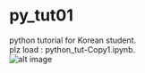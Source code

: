 # py_tut01
python tutorial for Korean student.  
plz load : python_tut-Copy1.ipynb.  
![alt image](https://www.python.org/static/opengraph-icon-200x200.png)
